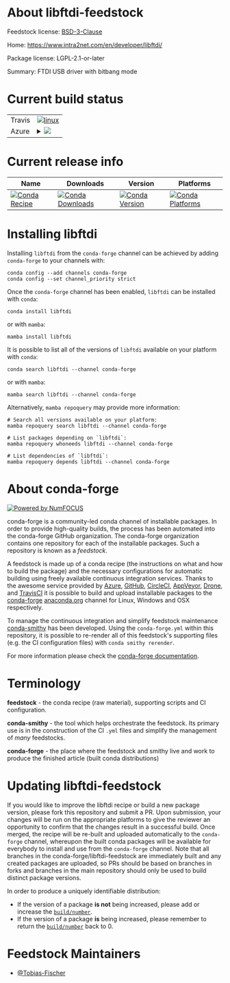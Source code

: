 About libftdi-feedstock
=======================

Feedstock license: [BSD-3-Clause](https://github.com/conda-forge/libftdi-feedstock/blob/main/LICENSE.txt)

Home: https://www.intra2net.com/en/developer/libftdi/

Package license: LGPL-2.1-or-later

Summary: FTDI USB driver with bitbang mode

Current build status
====================


<table><tr>
    <td>Travis</td>
    <td>
      <a href="https://app.travis-ci.com/conda-forge/libftdi-feedstock">
        <img alt="linux" src="https://img.shields.io/travis/com/conda-forge/libftdi-feedstock/main.svg?label=Linux">
      </a>
    </td>
  </tr>
    
  <tr>
    <td>Azure</td>
    <td>
      <details>
        <summary>
          <a href="https://dev.azure.com/conda-forge/feedstock-builds/_build/latest?definitionId=12495&branchName=main">
            <img src="https://dev.azure.com/conda-forge/feedstock-builds/_apis/build/status/libftdi-feedstock?branchName=main">
          </a>
        </summary>
        <table>
          <thead><tr><th>Variant</th><th>Status</th></tr></thead>
          <tbody><tr>
              <td>linux_64</td>
              <td>
                <a href="https://dev.azure.com/conda-forge/feedstock-builds/_build/latest?definitionId=12495&branchName=main">
                  <img src="https://dev.azure.com/conda-forge/feedstock-builds/_apis/build/status/libftdi-feedstock?branchName=main&jobName=linux&configuration=linux%20linux_64_" alt="variant">
                </a>
              </td>
            </tr><tr>
              <td>linux_aarch64</td>
              <td>
                <a href="https://dev.azure.com/conda-forge/feedstock-builds/_build/latest?definitionId=12495&branchName=main">
                  <img src="https://dev.azure.com/conda-forge/feedstock-builds/_apis/build/status/libftdi-feedstock?branchName=main&jobName=linux&configuration=linux%20linux_aarch64_" alt="variant">
                </a>
              </td>
            </tr><tr>
              <td>linux_ppc64le</td>
              <td>
                <a href="https://dev.azure.com/conda-forge/feedstock-builds/_build/latest?definitionId=12495&branchName=main">
                  <img src="https://dev.azure.com/conda-forge/feedstock-builds/_apis/build/status/libftdi-feedstock?branchName=main&jobName=linux&configuration=linux%20linux_ppc64le_" alt="variant">
                </a>
              </td>
            </tr><tr>
              <td>osx_64</td>
              <td>
                <a href="https://dev.azure.com/conda-forge/feedstock-builds/_build/latest?definitionId=12495&branchName=main">
                  <img src="https://dev.azure.com/conda-forge/feedstock-builds/_apis/build/status/libftdi-feedstock?branchName=main&jobName=osx&configuration=osx%20osx_64_" alt="variant">
                </a>
              </td>
            </tr><tr>
              <td>osx_arm64</td>
              <td>
                <a href="https://dev.azure.com/conda-forge/feedstock-builds/_build/latest?definitionId=12495&branchName=main">
                  <img src="https://dev.azure.com/conda-forge/feedstock-builds/_apis/build/status/libftdi-feedstock?branchName=main&jobName=osx&configuration=osx%20osx_arm64_" alt="variant">
                </a>
              </td>
            </tr><tr>
              <td>win_64</td>
              <td>
                <a href="https://dev.azure.com/conda-forge/feedstock-builds/_build/latest?definitionId=12495&branchName=main">
                  <img src="https://dev.azure.com/conda-forge/feedstock-builds/_apis/build/status/libftdi-feedstock?branchName=main&jobName=win&configuration=win%20win_64_" alt="variant">
                </a>
              </td>
            </tr>
          </tbody>
        </table>
      </details>
    </td>
  </tr>
</table>

Current release info
====================

| Name | Downloads | Version | Platforms |
| --- | --- | --- | --- |
| [![Conda Recipe](https://img.shields.io/badge/recipe-libftdi-green.svg)](https://anaconda.org/conda-forge/libftdi) | [![Conda Downloads](https://img.shields.io/conda/dn/conda-forge/libftdi.svg)](https://anaconda.org/conda-forge/libftdi) | [![Conda Version](https://img.shields.io/conda/vn/conda-forge/libftdi.svg)](https://anaconda.org/conda-forge/libftdi) | [![Conda Platforms](https://img.shields.io/conda/pn/conda-forge/libftdi.svg)](https://anaconda.org/conda-forge/libftdi) |

Installing libftdi
==================

Installing `libftdi` from the `conda-forge` channel can be achieved by adding `conda-forge` to your channels with:

```
conda config --add channels conda-forge
conda config --set channel_priority strict
```

Once the `conda-forge` channel has been enabled, `libftdi` can be installed with `conda`:

```
conda install libftdi
```

or with `mamba`:

```
mamba install libftdi
```

It is possible to list all of the versions of `libftdi` available on your platform with `conda`:

```
conda search libftdi --channel conda-forge
```

or with `mamba`:

```
mamba search libftdi --channel conda-forge
```

Alternatively, `mamba repoquery` may provide more information:

```
# Search all versions available on your platform:
mamba repoquery search libftdi --channel conda-forge

# List packages depending on `libftdi`:
mamba repoquery whoneeds libftdi --channel conda-forge

# List dependencies of `libftdi`:
mamba repoquery depends libftdi --channel conda-forge
```


About conda-forge
=================

[![Powered by
NumFOCUS](https://img.shields.io/badge/powered%20by-NumFOCUS-orange.svg?style=flat&colorA=E1523D&colorB=007D8A)](https://numfocus.org)

conda-forge is a community-led conda channel of installable packages.
In order to provide high-quality builds, the process has been automated into the
conda-forge GitHub organization. The conda-forge organization contains one repository
for each of the installable packages. Such a repository is known as a *feedstock*.

A feedstock is made up of a conda recipe (the instructions on what and how to build
the package) and the necessary configurations for automatic building using freely
available continuous integration services. Thanks to the awesome service provided by
[Azure](https://azure.microsoft.com/en-us/services/devops/), [GitHub](https://github.com/),
[CircleCI](https://circleci.com/), [AppVeyor](https://www.appveyor.com/),
[Drone](https://cloud.drone.io/welcome), and [TravisCI](https://travis-ci.com/)
it is possible to build and upload installable packages to the
[conda-forge](https://anaconda.org/conda-forge) [anaconda.org](https://anaconda.org/)
channel for Linux, Windows and OSX respectively.

To manage the continuous integration and simplify feedstock maintenance
[conda-smithy](https://github.com/conda-forge/conda-smithy) has been developed.
Using the ``conda-forge.yml`` within this repository, it is possible to re-render all of
this feedstock's supporting files (e.g. the CI configuration files) with ``conda smithy rerender``.

For more information please check the [conda-forge documentation](https://conda-forge.org/docs/).

Terminology
===========

**feedstock** - the conda recipe (raw material), supporting scripts and CI configuration.

**conda-smithy** - the tool which helps orchestrate the feedstock.
                   Its primary use is in the construction of the CI ``.yml`` files
                   and simplify the management of *many* feedstocks.

**conda-forge** - the place where the feedstock and smithy live and work to
                  produce the finished article (built conda distributions)


Updating libftdi-feedstock
==========================

If you would like to improve the libftdi recipe or build a new
package version, please fork this repository and submit a PR. Upon submission,
your changes will be run on the appropriate platforms to give the reviewer an
opportunity to confirm that the changes result in a successful build. Once
merged, the recipe will be re-built and uploaded automatically to the
`conda-forge` channel, whereupon the built conda packages will be available for
everybody to install and use from the `conda-forge` channel.
Note that all branches in the conda-forge/libftdi-feedstock are
immediately built and any created packages are uploaded, so PRs should be based
on branches in forks and branches in the main repository should only be used to
build distinct package versions.

In order to produce a uniquely identifiable distribution:
 * If the version of a package **is not** being increased, please add or increase
   the [``build/number``](https://docs.conda.io/projects/conda-build/en/latest/resources/define-metadata.html#build-number-and-string).
 * If the version of a package **is** being increased, please remember to return
   the [``build/number``](https://docs.conda.io/projects/conda-build/en/latest/resources/define-metadata.html#build-number-and-string)
   back to 0.

Feedstock Maintainers
=====================

* [@Tobias-Fischer](https://github.com/Tobias-Fischer/)


